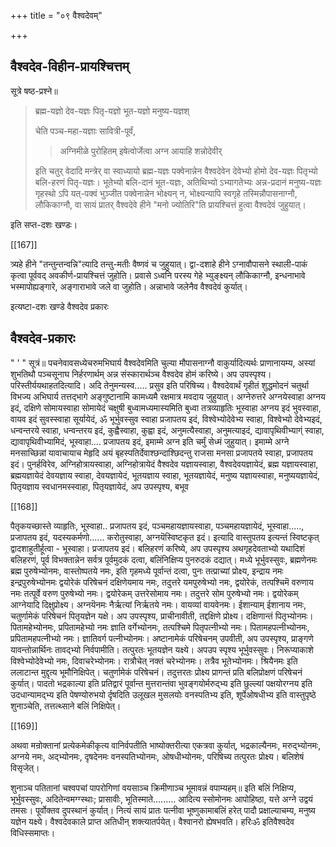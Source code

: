 +++
title = "०९ वैश्वदेवम्"

+++
## वैश्वदेव-विहीन-प्रायश्चित्तम्

सूत्रे षष्ठ-प्रश्ने॥ 

> ब्रह्म-यज्ञो देव-यज्ञः पितृ-यज्ञो भूत-यज्ञो मनुष्य-यज्ञश्
>
> चेति पञ्च-महा-यज्ञाः सावित्री-पूर्वं, 
>
>> अग्निमीळे पुरोहितम् इषेत्वोर्जेत्वा अग्न आयाहि शन्नोदेवीर् 
>
> इति चतुर् वेदादि मन्त्रेर् वा स्वाध्यायो ब्रह्म-यज्ञः पक्वेनान्नेन वैश्वदेवेन देवेभ्यो होमो देव-यज्ञः पितृभ्यो बलि-हरणं पितृ-यज्ञः। भूतेभ्यो बलि-दानं भूत-यज्ञः, अतिथिभ्यो ऽभ्यागतेभ्यः अन्न-प्रदानं मनुष्य-यज्ञः गृहस्थो ऽपि यत्-पक्वं भुञ्जीत पक्वेनान्नेन भोक्ष्यन् न, भोक्ष्यन्यापि स्वगृहे तस्मिन्नौपासनाग्नौ, लौकिकाग्नौ, वा सायं प्रातर् वैश्वदेवे हीने "मनो ज्योतिरि"ति प्रायश्चित्तं हुत्वा वैश्वदेवं जुहुयात्। 

इति सप्त-दशः खण्डः। 

[[167]]

त्र्यहे हीने "तन्तुन्तन्वन्नि"त्यादि तन्तु-मतीः वैष्णवं च जुहुयात्। द्वा-दशाहे हीने ऽग्नावौपासने स्थाली-पाकं कृत्वा पूर्ववद् अवकीर्ण-प्रायश्चित्तं जुहोति। प्रवासे ऽध्वनि परस्य गेहे भ्युङ्क्ष्यन् लौकिकाग्नौ, इन्धनाभावे भस्मापोह्यङ्गारे, अङ्गाराभावे जले वा जुहोति। अन्नाभावे जलेनैव वैश्वदेवं कुर्यात्। 

इत्यष्टा-दशः खण्डे वैश्वदेव प्रकारः 

## वैश्वदेव-प्रकारः 
"
'
"
सूत्रं॥ पचनेवावसध्येचरुमभिघार्य वैश्वदेवमिति चुल्या मौपासनाग्नौ वाकुर्यादित्यर्थः प्राणानायम्य, अस्यां शुभतिथौ पञ्चसूनाघ निर्हरणार्थम् अन्न संस्कारार्थञ्च वैश्वदेव होमं करिष्ये। अप उपस्पृश्य। परिस्तीर्ययथाहतदित्यादि। अदि तेनुमन्यस्व..... प्रसुव इति परिषिच्य। वैश्वदेवार्थं गृहीतं शुद्धमोदनं चतुर्था विभज्य अभिघार्य तत्तद्भागे अङ्गुष्टानामि कामध्यमै रक्षमात्र मवदाय जुहुयात्। अग्नेरुत्तरे अग्नयेस्वाहा अग्नय इदं, दक्षिणे सोमायस्वाहा सोमायेदं चक्षुषी बुध्वामध्यमास्यमिति बुध्वा तत्रव्याहृतिः भूस्वाहा अग्नय इदं भुवस्वाहा, वायव इदं सुवस्स्वाहा सूर्यायेदं, ॐ भूर्भुवस्सुव स्वाहा प्रजापतय इदं, विश्वेभ्योदेवेभ्य स्वाहा, विश्वेभ्यो देवेभ्यइदं, धन्वन्तरये स्वाहा, धन्वन्तरय इदं, कुह्वैस्वाहा, कुह्वा इदं, अनुमत्यैस्वाहा, अनुमत्याइदं, द्यावापृथिवीभ्याग्ं स्वाहा, द्यावापृथिवीभ्यामिदं, भूस्वाहा.... प्रजापतय इदं, इमाम्मे अग्न इति चर्मुं सेध्मं जुहुयात्। इमाम्मे अग्ने मनसाच्छिन्नां यावाचायाच मेहृदि अयं बृहस्पतिर्देवाश्छन्दाश्छिदन्तु राजसा मनसा प्रजापतये स्वाहा, प्रजापतय इदं। पुनर्हविरेव, अग्निहोत्रायस्वाहा, अग्निहोत्रायेदं वैश्वदेव यज्ञायस्वाहा, वैश्वदेवयज्ञायेदं, ब्रह्म यज्ञायस्वाहा, ब्रह्मयज्ञायेदं देवयज्ञाय स्वाहा, देवयज्ञायेदं, भूतयज्ञाय स्वाहा, भूतयज्ञायेदं, मनुष्य यज्ञायस्वाहा, मनुष्ययज्ञायेदं, पितृयज्ञाय स्वधानमस्स्वाहा, पितृयज्ञायेदं, अप उपस्पृश्य, बभूव 

[[168]]

पैतृकयच्छास्ते व्याहृतिः, भूस्वाहा.. प्रजापतय इदं, पञ्चमहायज्ञायस्वाहा, पञ्चमहायज्ञायेदं, भूस्वाहा....., प्रजापतय इदं, यदस्यकर्मणो...... करोतुस्वाहा, अग्नयॆस्विष्टकृत इदं। इत्यादि वास्तुपतय इत्यन्तं स्विष्टकृत् द्वादशाहुतीर्हूत्वा - भूस्वाहा। प्रजापतय इदं। बलिहरणं करिष्ये, अप उपस्पृश्य अथगृहदेवताभ्यो यथादिशं बलिहरणं, पूर्व विभक्तान्नेन सर्वत्र पूर्वमुदकं दत्वा, बलिंनिक्षिप्य पुनरुदकं दद्यात्। मध्ये भूर्भुवस्सुवः, ब्रह्मणेनमः ब्रह्म पुरुषेभ्योनमः, वास्तोष्पतये नमः, इति गृहमध्ये पूर्वान्तं दत्वा, पुनः तत्प्राच्यां प्रोक्ष्य, इन्द्राय नमः इन्द्रपुरुषेभ्योनमः द्वयोरेकं परिषेचनं दक्षिणेयमाय नमः, तदुत्तरे यमपुरुषेभ्यो नमः, द्वयोरेकं, तत्पश्चिमॆ वरुणाय नमः तत्पूर्वे वरुण पुरुषेभ्यो नमः। द्वयोरेकम् उत्तरेसोमाय नमः। तदुत्तरे सोम पुरुषेभ्यो नमः। द्वयोरेकम् आग्नेयादि दिक्षुप्रोक्ष्य। अग्नयॆनमः नैर्ऋत्यां निर्ऋतये नमः। वायव्यां वायवेनमः। ईशान्याम् ईशानाय नमः, चतुर्णामेकं परिषेचनं पितृयज्ञेन यक्षे। अप उपस्पृश्य, प्राचीनावीती, तद्दक्षिणे प्रोक्ष्य। दक्षिणान्तं पितृभ्योनमः। पितामहेभ्योनमः, प्रपितामहेभ्यो नमः ज्ञाति वर्गेभ्योनमः, तत्पश्चिमे पितृपत्नीभ्यो नमः। पितामहपत्नीभ्योनमः, प्रपितामहपत्नीभ्यो नमः। ज्ञातिवर्ग पत्नीभ्योनमः। अष्टानामेकं परिषेचनम् उपवीती, अप उपस्पृश्य, प्राङ्गणे यावन्तोन्नार्थिनः तावद्भ्यो निर्वपामीति। तत्पुरतः भूतयज्ञेन यक्ष्ये। अपउप स्पृश्य भूर्भुवस्सुवः। निरूप्याकाशे विश्वेभ्योदेवेभ्यो नमः, दिवाचरेभ्योनमः। रात्रौचेत् नक्तं चरेभ्योनमः। तत्रैव भूतेभ्योनमः। श्रियैनमः इति ललाटान्त मुद्दृत्य भूमौनिक्षिपेत्। चतुर्णामेकं परिषेचनं। तदुत्तरतः प्रोक्ष्य प्रागन्तं प्रति बलिप्रोक्षणं परिषेचनं कुर्यात्। पादतो भद्रकाल्या इति प्रतिद्वारं पूर्वान्त मुत्तरान्तंवा भुवङ्गयोर्मरुद्भ्य इति छुल्ल्यां पक्षयोरग्नय इति उदधान्यामद्भ्य इति पेषण्योरुभयो र्दृषदिति उलूखल मुसलयोः वनस्पतिभ्य इति, शूर्पेओषधीभ्य इति वास्तुपृष्ठे शुनाञ्चेति, तत्तत्थ्साने बलिं निक्षिपेत्। 

[[169]]

अथवा मन्रोक्तानां प्रत्येकमेकीकृत्य वानिर्वपतीति भाष्योक्तरीत्या एकत्रवा कुर्यात्, भद्रकाल्यैनमः, मरुद्भ्योनमः, अग्नये नमः, अद्भ्योनमः, दृषदेनमः वनस्पतिभ्योनमः, ओषधीभ्योनमः, परिषिच्य तत्पुरतः प्रोक्ष्य। बलिशेषं विसृजेत्। 

शुनाञ्च पतितानां चश्वपचां पापरोगिणां 
वयसाञ्च क्रिमीणाञ्च भूमावन्नं वपाम्यहम्॥ इति बलिं निक्षिप्य, भूर्भुवस्सुवः, अदितेन्वमग्ग्स्थाः; प्रासावीः, भूतिस्माते......... आदित्य स्सोमोनमः आपोहिष्ठा, यत्ते अग्ने उद्वयं तमसः। पूर्वोक्तव दुपस्थानं कुर्यात्। नित्यं सायं प्रातः पत्नीवा भूष्णुकामाबलिं हरेत् पादौ प्रक्षाल्याचम्य, मनुष्य यज्ञेन यक्ष्ये। वैश्वदेवकाले प्राप्त अतिधीन् शक्त्यातर्पयेत्। वैश्वानरो ह्येषभवति। हरिःॐ इतिवैश्वदेव विधिस्समाप्तः। 